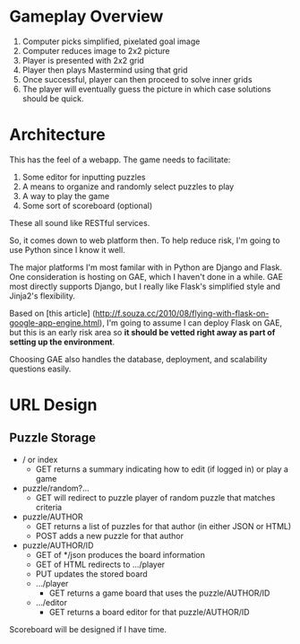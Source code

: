 Gameplay Overview
=================

1. Computer picks simplified, pixelated goal image
1. Computer reduces image to 2x2 picture
1. Player is presented with 2x2 grid
1. Player then plays Mastermind using that grid
1. Once successful, player can then proceed to solve inner grids
1. The player will eventually guess the picture in which case solutions
    should be quick.

Architecture
============

This has the feel of a webapp.  The game needs to facilitate:

1. Some editor for inputting puzzles
1. A means to organize and randomly select puzzles to play
1. A way to play the game
1. Some sort of scoreboard (optional)

These all sound like RESTful services.

So, it comes down to web platform then.  To help reduce risk, I'm going to
use Python since I know it well.

The major platforms I'm most familar with in Python are Django and Flask.
One consideration is hosting on GAE, which I haven't done in a while.  GAE
most directly supports Django, but I really like Flask's simplified style
and Jinja2's flexibility.

Based on [this article]
(http://f.souza.cc/2010/08/flying-with-flask-on-google-app-engine.html), 
I'm going to assume I can deploy Flask on GAE, but this is an early risk 
area so **it should be vetted right away as part of setting up the 
environment**.

Choosing GAE also handles the database, deployment, and scalability 
questions easily.

URL Design
==========

Puzzle Storage
--------------

* / or index
  * GET returns a summary indicating how to edit (if logged in) or play a game
* puzzle/random?...
  * GET will redirect to puzzle player of random puzzle that matches criteria
* puzzle/AUTHOR
  * GET returns a list of puzzles for that author (in either JSON or HTML)
  * POST adds a new puzzle for that author
* puzzle/AUTHOR/ID
  * GET of */json produces the board information
  * GET of HTML redirects to .../player
  * PUT updates the stored board
  * .../player
    * GET returns a game board that uses the puzzle/AUTHOR/ID
  * .../editor
    * GET returns a board editor for that puzzle/AUTHOR/ID

Scoreboard will be designed if I have time.
